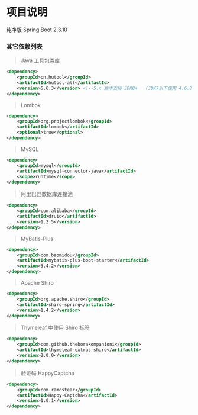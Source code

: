 # 项目说明
纯净版 Spring Boot 2.3.10
### 其它依赖列表

> Java 工具包类库
```xml
<dependency>
    <groupId>cn.hutool</groupId>
    <artifactId>hutool-all</artifactId>
    <version>5.6.3</version> <!--5.x 版本支持 JDK8+   (JDK7以下使用 4.6.8)-->
</dependency>
```

> Lombok
```xml
<dependency>
    <groupId>org.projectlombok</groupId>
    <artifactId>lombok</artifactId>
    <optional>true</optional>
</dependency>
```

> MySQL
```xml
<dependency>
    <groupId>mysql</groupId>
    <artifactId>mysql-connector-java</artifactId>
    <scope>runtime</scope>
</dependency>
```

> 阿里巴巴数据库连接池
```xml
<dependency>
    <groupId>com.alibaba</groupId>
    <artifactId>druid</artifactId>
    <version>1.2.5</version>
</dependency>
```

> MyBatis-Plus
```xml
<dependency>
    <groupId>com.baomidou</groupId>
    <artifactId>mybatis-plus-boot-starter</artifactId>
    <version>3.4.2</version>
</dependency>
```

> Apache Shiro
```xml
<dependency>
    <groupId>org.apache.shiro</groupId>
    <artifactId>shiro-spring</artifactId>
    <version>1.4.2</version>
</dependency>
```

> Thymeleaf 中使用 Shiro 标签
```xml
<dependency>
    <groupId>com.github.theborakompanioni</groupId>
    <artifactId>thymeleaf-extras-shiro</artifactId>
    <version>2.0.0</version>
</dependency>
```

> 验证码 HappyCaptcha
```xml
<dependency>
    <groupId>com.ramostear</groupId>
    <artifactId>Happy-Captcha</artifactId>
    <version>1.0.1</version>
</dependency>
```

